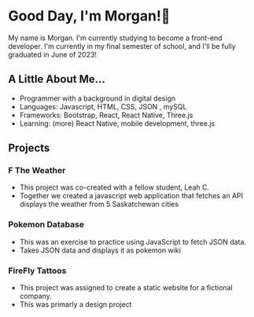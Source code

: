 # Good Day, I'm Morgan!🌼

My name is Morgan. I'm currently studying to become a front-end developer. I'm currently in my final semester of school, and I'll be fully graduated in June of 2023!

## A Little About Me...

- Programmer with a background in digital design
- Languages: Javascript, HTML, CSS, JSON , mySQL
- Frameworks: Bootstrap, React, React Native, Three.js
- Learning: (more) React Native, mobile development, three.js

## Projects

### F The Weather
- This project was co-created with a fellow student, Leah C.
- Together we created a javascript web application that fetches an API displays the weather from 5 Saskatchewan cities

### Pokemon Database
- This was an exercise to practice using JavaScript to fetch JSON data.
- Takes JSON data and displays it as pokemon wiki

### FireFly Tattoos
- This project was assigned to create a static website for a fictional company.
- This was primarly a design project
